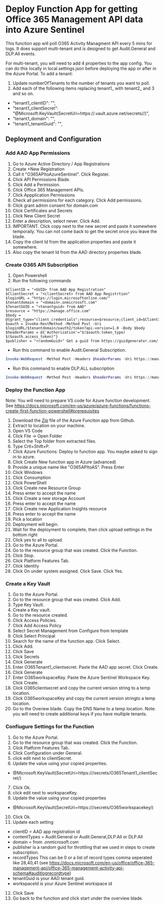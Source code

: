 # Deploy Function App for getting Office 365 Management API data into Azure Sentinel
This function app will poll O365 Activity Managment API every 5 mins for logs.  It does support multi-tenant and is designed to get Audit.General and DLP.All events.

For multi-tenant, you will need to add 4 properties to the app config.  You can do this locally in local.settings.json before deploying the app or after in the Azure Portal.
To add a tenant:
1. Update numberOfTenants to the number of tenants you want to poll.
2. Add each of the following items replacing tenant1_ with tenant2_ and 3 and so on.
* "tenant1_clientID": "<GUID>",
* "tenant1_clientSecret": "@Microsoft.KeyVault(SecretUri=https://<name>.vault.azure.net/secrets/<secret>/<version>)",
* "tenant1_domain": "<domain>",
* "tenant1_tenantGuid": "<GUID>",

## Deployment and Configuration
### Add AAD App Permissions
1. Go to Azure Active Directory / App Registrations
2. Create +New Registration
3. Call it "O365APItoAzureSentinel".  Click Register.
4. Click API Permissions Blade.
5. Click Add a Permission.  
6. Click Office 365 Management APIs.
7. Click Appplication Permissions
8. Check all permissions for each category.  Click Add permissions.
9. Click grant admin consent for domain.com
10. Click Certificates and Secrets
11. Click New Client Secret
12. Enter a description, select never.  Click Add.
13. IMPORTANT.  Click copy next to the new secret and paste it somewhere temporaily.  You can not come back to get the secret once you leave the blade.
14. Copy the client Id from the application properties and paste it somewhere.
15. Also copy the tenant Id from the AAD directory properties blade.

### Create O365 API Subscription
1. Open Powershell
2. Run the following commands

```powerhshell
$ClientID = "<GUID> from AAD App Registration"
$ClientSecret = "<clientSecret> from AAD App Registrtion"
$loginURL = "https://login.microsoftonline.com/"
$tenantdomain = "<domain>.onmicrosoft.com"
$TenantGUID = "<tenantguid> from AAD"
$resource = "https://manage.office.com"
$body = @{grant_type="client_credentials";resource=$resource;client_id=$ClientID;client_secret=$ClientSecret}
$oauth = Invoke-RestMethod -Method Post -Uri $loginURL/$tenantdomain/oauth2/token?api-version=1.0 -Body $body
$headerParams = @{'Authorization'="$($oauth.token_type) $($oauth.access_token)"} 
$publisher = "<randomGuid>" Get a guid from https://guidgenerator.com/
```

* Run this command to enable Audit.General Subscription. 
```powershell
Invoke-WebRequest -Method Post -Headers $headerParams -Uri https://manage.office.com/api/v1.0/$tenantGuid/activity/feed/subscriptions/start?contentType=Audit.General&PublisherIdentifier=$Publisher
```
* Run this command to enable DLP.ALL subscription
```powershell
Invoke-WebRequest -Method Post -Headers $headerParams -Uri https://manage.office.com/api/v1.0/$tenantGuid/activity/feed/subscriptions/start?contentType=DLP.ALL&PublisherIdentifier=$Publisher
```

### Deploy the Function App
Note: You will need to prepare VS code for Azure function development.  See https://docs.microsoft.com/en-us/azure/azure-functions/functions-create-first-function-powershell#prerequisites
1. Download the [Zip](https://github.com/Azure/Azure-Sentinel/blob/master/DataConnectors/O365%20Data/O365APItoAS-Template.zip?raw=true)  file of the Azure Funciton app from Github.
2. Extract to location on your machine.
3. Open VS Code
4. Click File -> Open Folder
5. Select the Top folder from extracted files.
6. Type Crtl+Shift+P.
7. Click Azure Functions: Deploy to function app.  You maybe asked to sign in to azure.
8. Click Create New function app in Azure (advanced)
9. Provide a unique name like "O365APItoAS".  Press Enter
10. Click Windows
11. Click Consumption
12. Click PowerShell
13. Click Create new Resource Group
14. Press enter to accept the name
15. Click Create a new storage Account
16. Press enter to accept the name
17. Click Create new Application Insights resource
18. Press enter to accept the name
19. Pick a location
20. Deployment will begin.
21. Wait for the deployment to complete, then click upload settings in the bottom right
22. Click yes to all to upload.
23. Go to the Azure Portal.
24. Go to the resource group that was created.  Click the Function.
25. Click Stop.
26. Click Platform Features Tab.
27. Click Identity
28. Click On under system assigned.  Click Save.  Click Yes.

### Create a Key Vault
1. Go to the Azure Portal.
2. Go to the resource group that was created.  Click Add.
3. Type Key Vault.
4. Create a Key vault.
5. Go to the resource created.
6. Click Access Policies.
7. Click Add Access Policy
8. Select Secret Management from Configure from template
9. Click Select Principal
10. Search for the name of the function app.  Click Select.
11. Click Add.
12. Click Save
13. Click Secrets
14. Click Generate
15. Enter O365Tenant1_clientsecret.  Paste the AAD app secret.  Click Create.
16. Click Generate
17. Enter O365workspaceKey.  Paste the Azure Sentinel Workspace Key.  Click Create.
18. Click O365clientsecret and copy the current version string to a temp location.
19. Click O365workspaceKey and copy the current version stringto a temp location.
20. Go to the Overiew blade.  Copy the DNS Name to a temp location.
Note: you will need to create additional keys if you have multiple tenants.

### Confiugure Settings for the Function
1. Go to the Azure Portal.
2. Go to the resource group that was created.  Click the Function.
3. Click Platform Features Tab.
4. Click Configuration under General.
5. click edit next to clientSecret.
6. Update the value using your copied properties.
* @Microsoft.KeyVault(SecretUri=https://<dnsname>/secrets/O365Tenant1_clientSecret/<versionstring>)
7. Click Ok.
8. click edit next to workspaceKey.
9. Update the value using your copied properties
* @Microsoft.KeyVault(SecretUri=https://<dnsname>/secrets/O365workspacekey/<versionstring>)
10. Click Ok.
11.  Update each setting
* clientID = AAD app registration id
* contentTypes = Audit.General or Audit.General,DLP.All or DLP.All
* domain = <domain> from <domain>.onmicrosoft.com
* publisher is a random guid for throttling that we used in steps to create subscription.
* recordTypes This can be 0 or a list of record types comma seperated like 28,40,41 (see https://docs.microsoft.com/en-us/office/office-365-management-api/office-365-management-activity-api-schema#auditlogrecordtype)
* tenantGuid is your AAD tenant guid.
* workspaceId is your Azure Sentinel workspace id
12. Click Save
13. Go back to the function and click start under the overview blade.

